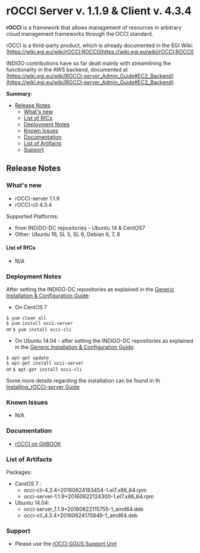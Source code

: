 # rOCCI Server v. 1.1.9 & Client v. 4.3.4

**rOCCI** is a framework that allows management of resources in arbitrary cloud management frameworks through the OCCI standard. 

rOCCI is a third-party product, which is already documented in the EGI Wiki: [https://wiki.egi.eu/wiki/rOCCI:ROCCI](https://wiki.egi.eu/wiki/rOCCI:ROCCI)

INDIGO contributions have so far dealt mainly with streamlining the functionality in the AWS backend, documented at [https://wiki.egi.eu/wiki/ROCCI-server_Admin_Guide#EC2_Backend](https://wiki.egi.eu/wiki/ROCCI-server_Admin_Guide#EC2_Backend)

**Summary**:
* [Release Notes](#id1)
  * [What's new](#id2)
  * [List of RfCs](#id3)
  * [Deployment Notes](#id4)
  * [Known Issues](#id5)
  * [Documentation](#id6)
  * [List of Artifacts](#id7)
  * [Support](#id8)


<a id="id1"></a>
## Release Notes

<a id="id2"></a>
### What's new

* rOCCI-server 1.1.9
* rOCCI-cli 4.3.4

Supported Platforms:
* from INDiDO-DC repositories - Ubuntu 14 & CentOS7
* Other: Ubuntu 16, SL 5, SL 6, Debian 6, 7, 8

<a id="id3"></a>
#### List of RfCs 

* N/A

<a id="id4"></a>
### Deployment Notes

After setting the INDIGO-DC repositories as explained in the [Generic Installation & Configuration Guide](generic_installation_and_configuration_guide_1.md):
* On CentOS 7 

```$ yum clean all```<br>
```$ yum install occi-server```<br>
or
```$ yum install occi-cli```<br>

* On Ubuntu 14.04 - after setting the INDIGO-DC repositories as explained in the [Generic Installation & Configuration Guide](generic_installation_and_configuration_guide_1.md):

```$ apt-get update```<br>
```$ apt-get install occi-server```<br>
or
```$ apt-get install occi-cli```<br>

Some more details regarding the installation can be found in th [Installing_rOCCI-server Guide]( https://wiki.egi.eu/wiki/rOCCI:ROCCI-server_Admin_Guide#Installing_rOCCI-server)

<a id="id5"></a>
### Known Issues

* N/A

<a id="id6"></a>
### Documentation

* [rOCCI on GitBOOK](https://www.gitbook.com/book/indigo-dc/rocci/details)

<a id="id7"></a>
### List of Artifacts
Packages:
* CentOS 7 :
  * occi-cli-4.3.4+20160624183454-1.el7.x86_64.rpm
  * occi-server-1.1.9+20160622124300-1.el7.x86_64.rpm
* Ubuntu 14.04:
  * occi-server_1.1.9+20160622115755-1_amd64.deb
  * occi-cli_4.3.4+20160624175848-1_amd64.deb


 
<a id="id8"></a>
### Support

* Please use the [rOCCI GGUS Support Unit](
https://wiki.egi.eu/wiki/GGUS:ROCCI_FAQ)
